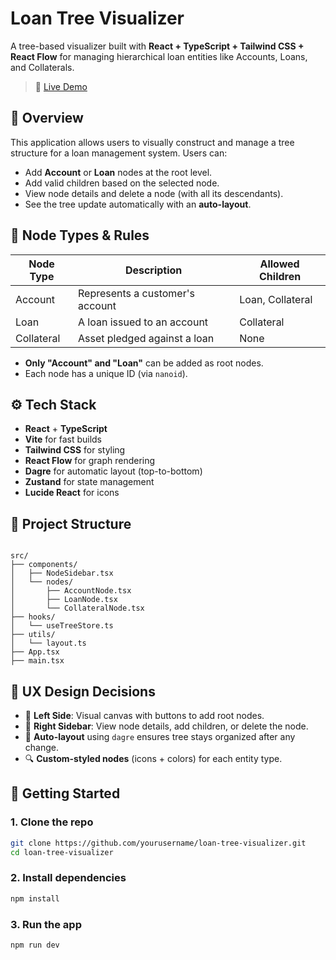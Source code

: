 

# Loan Tree Visualizer

A tree-based visualizer built with **React + TypeScript + Tailwind CSS + React Flow** for managing hierarchical loan entities like Accounts, Loans, and Collaterals.

> 🔗 [Live Demo](https://your-deployment-link.vercel.app)



## 📌 Overview

This application allows users to visually construct and manage a tree structure for a loan management system. Users can:

- Add **Account** or **Loan** nodes at the root level.
- Add valid children based on the selected node.
- View node details and delete a node (with all its descendants).
- See the tree update automatically with an **auto-layout**.



## 🧠 Node Types & Rules

| Node Type   | Description                  | Allowed Children     |
|-------------|------------------------------|-----------------------|
| Account     | Represents a customer's account | Loan, Collateral     |
| Loan        | A loan issued to an account  | Collateral            |
| Collateral  | Asset pledged against a loan | None                 |

- **Only "Account" and "Loan"** can be added as root nodes.
- Each node has a unique ID (via `nanoid`).



## ⚙️ Tech Stack

- **React** + **TypeScript**
- **Vite** for fast builds
- **Tailwind CSS** for styling
- **React Flow** for graph rendering
- **Dagre** for automatic layout (top-to-bottom)
- **Zustand** for state management
- **Lucide React** for icons



## 🧱 Project Structure

```

src/
├── components/
│   ├── NodeSidebar.tsx
│   └── nodes/
│       ├── AccountNode.tsx
│       ├── LoanNode.tsx
│       └── CollateralNode.tsx
├── hooks/
│   └── useTreeStore.ts
├── utils/
│   └── layout.ts
├── App.tsx
├── main.tsx

````



## 🎨 UX Design Decisions

* 📌 **Left Side**: Visual canvas with buttons to add root nodes.
* 🧾 **Right Sidebar**: View node details, add children, or delete the node.
* 🔁 **Auto-layout** using `dagre` ensures tree stays organized after any change.
* 🔍 **Custom-styled nodes** (icons + colors) for each entity type.



## 🚀 Getting Started

### 1. Clone the repo

```bash
git clone https://github.com/yourusername/loan-tree-visualizer.git
cd loan-tree-visualizer
```

### 2. Install dependencies

```bash
npm install
```

### 3. Run the app

```bash
npm run dev
```

